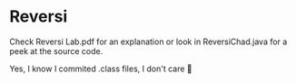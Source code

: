 # Reversi

Check Reversi Lab.pdf for an explanation or look in ReversiChad.java for a peek at the source code.

Yes, I know I commited .class files, I don't care :shrug:
